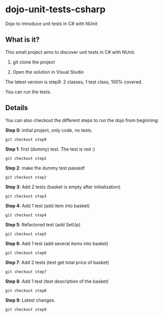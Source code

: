 # dojo-unit-tests-csharp
Dojo to introduce unit tests in C# with NUnit


## What is it?

This small project aims to discover unit tests in C# with NUnit.


1) git clone the project

2) Open the solution in Visual Studio


The latest version is step9: 2 classes, 1 test class, 100% covered.


You can run the tests.


## Details

You can also checkout the different steps to run the dojo from beginning:


**Step 0**: initial project, only code, no tests.

`git checkout step0`

**Step 1**: first (dummy) test. The test is red :)

`git checkout step1`

**Step 2**: make the dummy test passed!

`git checkout step2`

**Step 3**: Add 2 tests (basket is empty after initialization)

`git checkout step3`

**Step 4**: Add 1 test (add item into basket)

`git checkout step4`

**Step 5**: Refactored test (add SetUp)

`git checkout step5`

**Step 6**: Add 1 test (add several items into basket)

`git checkout step6`

**Step 7**: Add 2 tests (test get total price of basket)

`git checkout step7`

**Step 8**: Add 1 test (test description of the basket)

`git checkout step8`

**Step 9**: Latest changes.

`git checkout step9`
